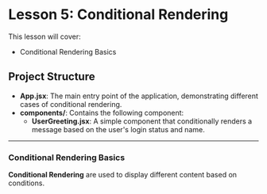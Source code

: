 # Lesson 5: Conditional Rendering

This lesson will cover:

- Conditional Rendering Basics 

## Project Structure

- **App.jsx**: The main entry point of the application, demonstrating different cases of conditional rendering.  
- **components/**: Contains the following component:  
  - **UserGreeting.jsx**: A simple component that conditionally renders a message based on the user's login status and name.  

---

### Conditional Rendering Basics

**Conditional Rendering** are used to display different content based on conditions. 